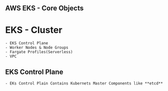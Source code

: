 ## AWS EKS - Core Objects

# EKS - Cluster
    - EKS Control Plane
    - Worker Nodes & Node Groups
    - Fargate Profiles(Serverless)
    - VPC

## EKS Control Plane
    - EKs Control Plain Contains Kubernets Master Components like **etcd**
